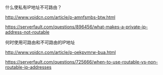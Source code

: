 什么使私有IP地址不可路由？

http://www.voidcn.com/article/p-amnfsmbs-btw.html

https://serverfault.com/questions/896456/what-makes-a-private-ip-address-not-routable



何时使用可路由和不可路由的IP地址

http://www.voidcn.com/article/p-oekpvmrw-bua.html

https://serverfault.com/questions/725666/when-to-use-routable-vs-non-routable-ip-addresses